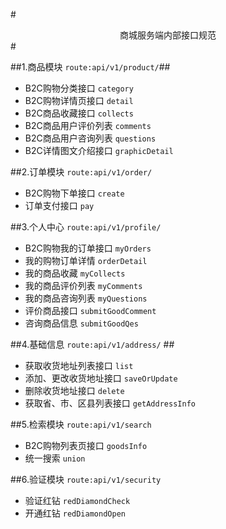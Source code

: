 #<center>商城服务端内部接口规范</center>#

##1.商品模块 ``route:api/v1/product/``##
* B2C购物分类接口 ``category``
* B2C购物详情页接口 ``detail``
* B2C商品收藏接口 ``collects``
* B2C商品用户评价列表 ``comments``
* B2C商品用户咨询列表 ``questions``
* B2C详情图文介绍接口 ``graphicDetail``

##2.订单模块 ``route:api/v1/order/``
* B2C购物下单接口 ``create``
* 订单支付接口 ``pay``

##3.个人中心 ``route:api/v1/profile/``
* B2C购物我的订单接口 ``myOrders``
* 我的购物订单详情 ``orderDetail``
* 我的商品收藏 ``myCollects``
* 我的商品评价列表 ``myComments``
* 我的商品咨询列表 ``myQuestions``
* 评价商品接口 ``submitGoodComment``
* 咨询商品信息 ``submitGoodQes``

##4.基础信息 ``route:api/v1/address/`` ##
* 获取收货地址列表接口 ``list``
* 添加、更改收货地址接口 ``saveOrUpdate``
* 删除收货地址接口 ``delete``
* 获取省、市、区县列表接口 ``getAddressInfo``

##5.检索模块 ``route:api/v1/search``
* B2C购物列表页接口 ``goodsInfo``
* 统一搜索 ``union``

##6.验证模块 ``route:api/v1/security``
* 验证红钻 ``redDiamondCheck``
* 开通红钻 ``redDiamondOpen``

